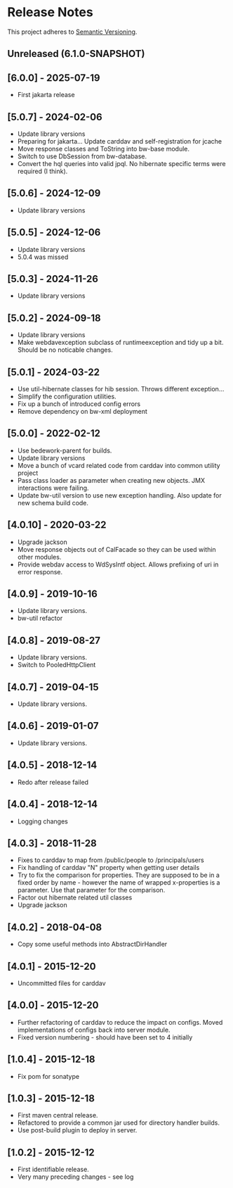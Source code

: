 # Release Notes

This project adheres to [Semantic Versioning](https://semver.org/spec/v2.0.0.html).

## Unreleased (6.1.0-SNAPSHOT)

## [6.0.0] - 2025-07-19
* First jakarta release

## [5.0.7] - 2024-02-06
* Update library versions
* Preparing for jakarta...
  Update carddav and self-registration for jcache
* Move response classes and ToString into bw-base module.
* Switch to use DbSession from bw-database.
* Convert the hql queries into valid jpql. No hibernate specific terms were required (I think).

## [5.0.6] - 2024-12-09
* Update library versions

## [5.0.5] - 2024-12-06
* Update library versions
* 5.0.4 was missed

## [5.0.3] - 2024-11-26
* Update library versions

## [5.0.2] - 2024-09-18
* Update library versions
* Make webdavexception subclass of runtimeexception and tidy up a bit. Should be no noticable changes.

## [5.0.1] - 2024-03-22
* Use util-hibernate classes for hib session. Throws different exception...
* Simplify the configuration utilities.
* Fix up a bunch of introduced config errors
* Remove dependency on bw-xml deployment

## [5.0.0] - 2022-02-12
* Use bedework-parent for builds.
* Update library versions
* Move a bunch of vcard related code from carddav into common utility project
* Pass class loader as parameter when creating new objects. JMX interactions were failing.
* Update bw-util version to use new exception handling.
  Also update for new schema build code.

## [4.0.10] - 2020-03-22
* Upgrade jackson
* Move response objects out of CalFacade so they can be used within other modules.
* Provide webdav access to WdSysIntf object. Allows prefixing of uri in error response.

## [4.0.9] - 2019-10-16
* Update library versions.
* bw-util refactor

## [4.0.8] - 2019-08-27
* Update library versions.
* Switch to PooledHttpClient

## [4.0.7] - 2019-04-15
* Update library versions.

## [4.0.6] - 2019-01-07
* Update library versions.

## [4.0.5] - 2018-12-14
* Redo after release failed

## [4.0.4] - 2018-12-14
* Logging changes

## [4.0.3] - 2018-11-28
* Fixes to carddav to map from /public/people to /principals/users
* Fix handling of carddav "N" property when getting user details
* Try to fix the comparison for properties. They are supposed to be in a fixed order by name - however the name of wrapped x-properties is a parameter. Use that parameter for the comparison.
* Factor out hibernate related util classes
* Upgrade jackson

## [4.0.2] - 2018-04-08
* Copy some useful methods into AbstractDirHandler

## [4.0.1] - 2015-12-20
* Uncommitted files for carddav

## [4.0.0] - 2015-12-20
* Further refactoring of carddav to reduce the impact on configs. Moved implementations of configs back into server module.
* Fixed version numbering - should have been set to 4 initially

## [1.0.4] - 2015-12-18
* Fix pom for sonatype

## [1.0.3] - 2015-12-18
* First maven central release.
* Refactored to provide a common jar used for directory handler builds.
* Use post-build plugin to deploy in server.
 
## [1.0.2] - 2015-12-12
* First identifiable release.
* Very many preceding changes - see log